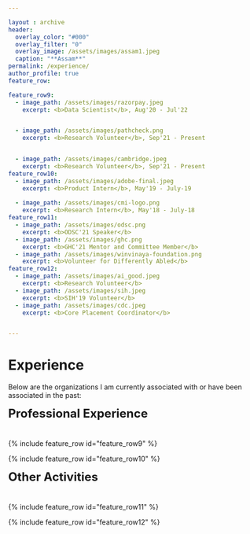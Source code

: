 ```yaml
---

layout : archive
header:
  overlay_color: "#000"
  overlay_filter: "0"
  overlay_image: /assets/images/assam1.jpeg
  caption: "**Assam**"
permalink: /experience/
author_profile: true
feature_row:

feature_row9:
  - image_path: /assets/images/razorpay.jpeg 
    excerpt: <b>Data Scientist</b>, Aug'20 - Jul'22


  - image_path: /assets/images/pathcheck.png
    excerpt: <b>Research Volunteer</b>, Sep'21 - Present


  - image_path: /assets/images/cambridge.jpeg
    excerpt: <b>Research Volunteer</b>, Sep'21 - Present
feature_row10:
  - image_path: /assets/images/adobe-final.jpeg 
    excerpt: <b>Product Intern</b>, May'19 - July-19
  
  - image_path: /assets/images/cmi-logo.png
    excerpt: <b>Research Intern</b>, May'18 - July-18
feature_row11:
  - image_path: /assets/images/odsc.png
    excerpt: <b>ODSC'21 Speaker</b>
  - image_path: /assets/images/ghc.png
    excerpt: <b>GHC'21 Mentor and Committee Member</b>
  - image_path: /assets/images/winvinaya-foundation.png
    excerpt: <b>Volunteer for Differently Abled</b>
feature_row12:
  - image_path: /assets/images/ai_good.jpeg
    excerpt: <b>Research Volunteer</b>
  - image_path: /assets/images/sih.jpeg
    excerpt: <b>SIH'19 Volunteer</b>
  - image_path: /assets/images/cdc.jpeg
    excerpt: <b>Core Placement Coordinator</b>


---
```


# Experience

Below are the organizations I am currently associated with or have been associated in the past:



<div style="margin-bottom:1cm" align="left"><font size="5"><b>Professional Experience</b></font></div>

<div class="grid__wrapper">
{% include feature_row id="feature_row9" %}
</div>

<div class="grid__wrapper">

{% include feature_row id="feature_row10" %}

</div>


<div style="margin-bottom:1cm" align="left"><font size="5"><b>Other Activities</b></font></div>
<div class="grid__wrapper">

{% include feature_row id="feature_row11" %}

</div>
<div class="grid__wrapper">

{% include feature_row id="feature_row12" %}

</div>

